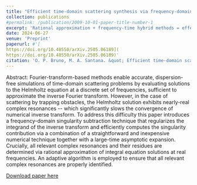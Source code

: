 ```yaml
---
title: "Efficient time-domain scattering synthesis via frequency-domain singularity subtraction"
collection: publications
#permalink: /publication/2009-10-01-paper-title-number-1
excerpt: 'Rational approximation + frequency-time hybrid methods = effecient and accurate evaulation of time domain scattering by trapping obstacles '
date: 2024-06-27
venue: 'Preprint'
paperurl: #'[
https://doi.org/10.48550/arXiv.2505.06189](
https://doi.org/10.48550/arXiv.2505.06189)'
citation: 'O. P. Bruno, M. A. Santana. &quot; Efficient time-domain scattering synthesis via frequency-domain singularity subtraction &quot; <i> arXiv:2505.06189 </i>.'
---
```


Abstract: Fourier-transform-based methods enable accurate, dispersion-free simulations of time-domain scattering problems by evaluating
solutions to the Helmholtz equation at a discrete set of frequencies, sufficient to approximate the inverse Fourier
transform. However, in the case of scattering by trapping obstacles, the Helmholtz solution exhibits nearly-real complex
resonances -- which significantly slows the convergence of numerical inverse transform. To address this difficulty this paper introduces
a frequency-domain singularity subtraction technique that regularizes the integrand of the inverse transform and efficiently
computes the singularity contribution via a combination of a straightforward and inexpensive numerical technique together with a
large-time asymptotic expansion. Crucially, all relevant complex resonances and their residues are determined via rational
approximation of integral equation solutions at real frequencies. An adaptive algorithm is employed to ensure that all
relevant complex resonances are properly identified. 

[Download paper here](https://doi.org/10.48550/arXiv.2505.06189)
